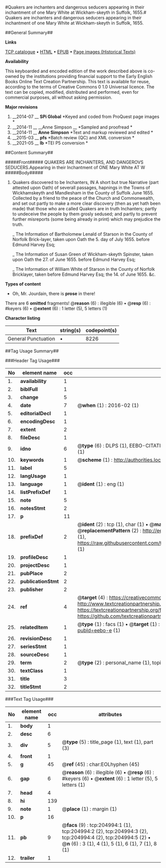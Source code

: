 #Quakers are inchanters and dangerous seducers appearing in their inchantment of one Mary White at Wickham-skeyth in Suffolk, 1655.#
Quakers are inchanters and dangerous seducers appearing in their inchantment of one Mary White at Wickham-skeyth in Suffolk, 1655.

##General Summary##

**Links**

[TCP catalogue](http://www.ota.ox.ac.uk/tcp/)  • 
[HTML](http://tei.it.ox.ac.uk/tcp/Texts-HTML/free/B28/B28583.html)  • 
[EPUB](http://tei.it.ox.ac.uk/tcp/Texts-EPUB/free/B28/B28583.epub) • 
[Page images (Historical Texts)](https://historicaltexts.jisc.ac.uk/eebo-11247688e)

**Availability**

This keyboarded and encoded edition of the work described above is co-owned by the
    institutions providing financial support to the Early English Books Online Text Creation
    Partnership. This text is available for reuse, according to the terms of  Creative Commons 0 1.0 Universal
    licence. The text can be copied, modified, distributed and performed, even for commercial
    purposes, all without asking permission.

**Major revisions**

1. __2014-07 __ __SPi Global__ *Keyed and coded from ProQuest page images *
1. __2014-11 __ __Anne Simpson __ *Sampled and proofread *
1. __2014-11 __ __Anne Simpson__ *Text and markup reviewed and edited *
1. __2015-03 __ __pfs__ *Batch review (QC) and XML conversion *
1. __2021-05 __ __lb__ *TEI P5 conversion *

##Content Summary##

#####Front#####
QUAKERS ARE INCHANTERS, AND DANGEROVS SEDUCERS.Appearing in their Inchantment of ONE Mary White AT W
#####Body#####

1. Quakers discovered to be Inchanters, IN A short but true Narrative (part attested upon Oath) of severall passages, hapnings in the Towns of Wickhamskeyth and Mandlesham in the County of Suffolk June 1655. Collected by a friend to the peace of the Church and Commonwealth, and set out partly to make a more clear discovery (then as yet hath been made) that those who are called Quakers are in truth Inchanters; partly to undeceive the people by them grosly sedused; and partly to prevent further misreports (some being already in print) which may prejudice the truth.

    _ The Information of Bartholomew Lenald of Starson in the County of Norfolk Brick-layer, taken upon Oath the 5. day of July 1655. before Edmund Harvey Esq;

    _ The Information of Susan Green of Wickham-skeyth Spinster, taken upon Oath the 27. of June 1655. before Edmund Harvey Esq;

    _ The Information of William White of Starson in the County of Norfolk Bricklayer, taken before Edmund Harvey Esq; the 14. of June 1655. &c.

**Types of content**

  * Oh, Mr. Jourdain, there is **prose** in there!

There are 6 **omitted** fragments! 
 @__reason__ (6) : illegible (6)  •  @__resp__ (6) : #keyers (6)  •  @__extent__ (6) : 1 letter (5), 5 letters (1)

**Character listing**


|Text|string(s)|codepoint(s)|
|---|---|---|
|General Punctuation|•|8226|

##Tag Usage Summary##

###Header Tag Usage###

|No|element name|occ|attributes|
|---|---|---|---|
|1.|__availability__|1||
|2.|__biblFull__|1||
|3.|__change__|5||
|4.|__date__|7| @__when__ (1) : 2016-02 (1)|
|5.|__editorialDecl__|1||
|6.|__encodingDesc__|1||
|7.|__extent__|2||
|8.|__fileDesc__|1||
|9.|__idno__|6| @__type__ (6) : DLPS (1), EEBO-CITATION (1), VID (1), EEBO-PROQUEST (1), STC (1), OCLC (1)|
|10.|__keywords__|1| @__scheme__ (1) : http://authorities.loc.gov/ (1)|
|11.|__label__|5||
|12.|__langUsage__|1||
|13.|__language__|1| @__ident__ (1) : eng (1)|
|14.|__listPrefixDef__|1||
|15.|__note__|5||
|16.|__notesStmt__|2||
|17.|__p__|11||
|18.|__prefixDef__|2| @__ident__ (2) : tcp (1), char (1)  •  @__matchPattern__ (2) : ([0-9\-]+):([0-9IVX]+) (1), (.+) (1)  •  @__replacementPattern__ (2) : http://eebo.chadwyck.com/downloadtiff?vid=$1&page=$2 (1), https://raw.githubusercontent.com/textcreationpartnership/Texts/master/tcpchars.xml#$1 (1)|
|19.|__profileDesc__|1||
|20.|__projectDesc__|1||
|21.|__pubPlace__|2||
|22.|__publicationStmt__|2||
|23.|__publisher__|2||
|24.|__ref__|4| @__target__ (4) : https://creativecommons.org/publicdomain/zero/1.0/ (1), http://www.textcreationpartnership.org/docs/. (1), https://textcreationpartnership.org/faq/#faq05 (1), https://github.com/textcreationpartnership (1)|
|25.|__relatedItem__|1| @__type__ (1) : facs (1)  •  @__target__ (1) : https://data.historicaltexts.jisc.ac.uk/view?pubId=eebo-e (1)|
|26.|__revisionDesc__|1||
|27.|__seriesStmt__|1||
|28.|__sourceDesc__|1||
|29.|__term__|2| @__type__ (2) : personal_name (1), topical_term (1)|
|30.|__textClass__|1||
|31.|__title__|3||
|32.|__titleStmt__|2||


###Text Tag Usage###

|No|element name|occ|attributes|
|---|---|---|---|
|1.|__body__|1||
|2.|__desc__|6||
|3.|__div__|5| @__type__ (5) : title_page (1), text (1), part (3)|
|4.|__front__|1||
|5.|__g__|45| @__ref__ (45) : char:EOLhyphen (45)|
|6.|__gap__|6| @__reason__ (6) : illegible (6)  •  @__resp__ (6) : #keyers (6)  •  @__extent__ (6) : 1 letter (5), 5 letters (1)|
|7.|__head__|4||
|8.|__hi__|139||
|9.|__note__|1| @__place__ (1) : margin (1)|
|10.|__p__|16||
|11.|__pb__|9| @__facs__ (9) : tcp:204994:1 (1), tcp:204994:2 (2), tcp:204994:3 (2), tcp:204994:4 (2), tcp:204994:5 (2)  •  @__n__ (6) : 3 (1), 4 (1), 5 (1), 6 (1), 7 (1), 8 (1)|
|12.|__trailer__|1||
